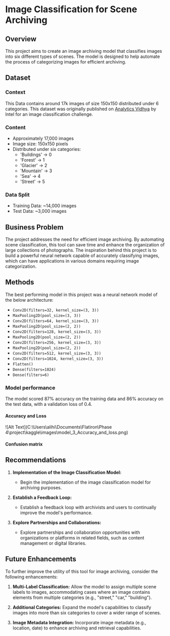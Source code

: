 # Image Classification for Scene Archiving

## Overview

This project aims to create an image archiving model that classifies images into six different types of scenes. The model is designed to help automate the process of categorizing images for efficient archiving.

## Dataset

### Context
This Data contains around 17k images of size 150x150 distributed under 6 categories. This dataset was originally published on [Analytics Vidhya](https://datahack.analyticsvidhya.com) by Intel for an image classification challenge.

### Content
- Approximately 17,000 images
- Image size: 150x150 pixels
- Distributed under six categories:
    - 'Buildings' -> 0
    - 'Forest' -> 1
    - 'Glacier' -> 2
    - 'Mountain' -> 3
    - 'Sea' -> 4
    - 'Street' -> 5

### Data Split
- Training Data: ~14,000 images
- Test Data: ~3,000 images


## Business Problem

The project addresses the need for efficient image archiving. By automating scene classification, this tool can save time and enhance the organization of large collections of photographs.
The inspiration behind this project is to build a powerful neural network capable of accurately classifying images, which can have applications in various domains requiring image categorization.


## Methods

The best performing model in this project was a neural network model of the below architecture:  

- `Conv2D(filters=32, kernel_size=(3, 3))`
- `MaxPooling2D(pool_size=(3, 3))`
- `Conv2D(filters=64, kernel_size=(3, 3))`
- `MaxPooling2D(pool_size=(2, 2))`
- `Conv2D(filters=128, kernel_size=(3, 3))`
- `MaxPooling2D(pool_size=(2, 2))`
- `Conv2D(filters=256, kernel_size=(3, 3))`
- `MaxPooling2D(pool_size=(2, 2))`
- `Conv2D(filters=512, kernel_size=(3, 3))`
- `Conv2D(filters=1024, kernel_size=(3, 3))`
- `Flatten()`
- `Dense(filters=1024)`
- `Dense(filters=6)`

### Model performance
The model scored 87% accuracy on the training data and 86% accuracy on the test data, with a validation loss of 0.4.  
#### Accuracy and Loss  
![Alt Text](C:\Users\alihi\Documents\Flatiron\Phase 4\project\kaggle\images\model_3_Accuracy_and_loss.png)

#### Confusion matrix

## Recommendations
1. **Implementation of the Image Classification Model:**
   - Begin the implementation of the image classification model for archiving purposes.

2. **Establish a Feedback Loop:**
   - Establish a feedback loop with archivists and users to continually improve the model's performance.

3. **Explore Partnerships and Collaborations:**
   - Explore partnerships and collaboration opportunities with organizations or platforms in related fields, such as content management or digital libraries.

## Future Enhancements

To further improve the utility of this tool for image archiving, consider the following enhancements:

1. **Multi-Label Classification:** Allow the model to assign multiple scene labels to images, accommodating cases where an image contains elements from multiple categories (e.g., "street," "car," "building").

2. **Additional Categories:** Expand the model's capabilities to classify images into more than six categories to cover a wider range of scenes.

3. **Image Metadata Integration:** Incorporate image metadata (e.g., location, date) to enhance archiving and retrieval capabilities.